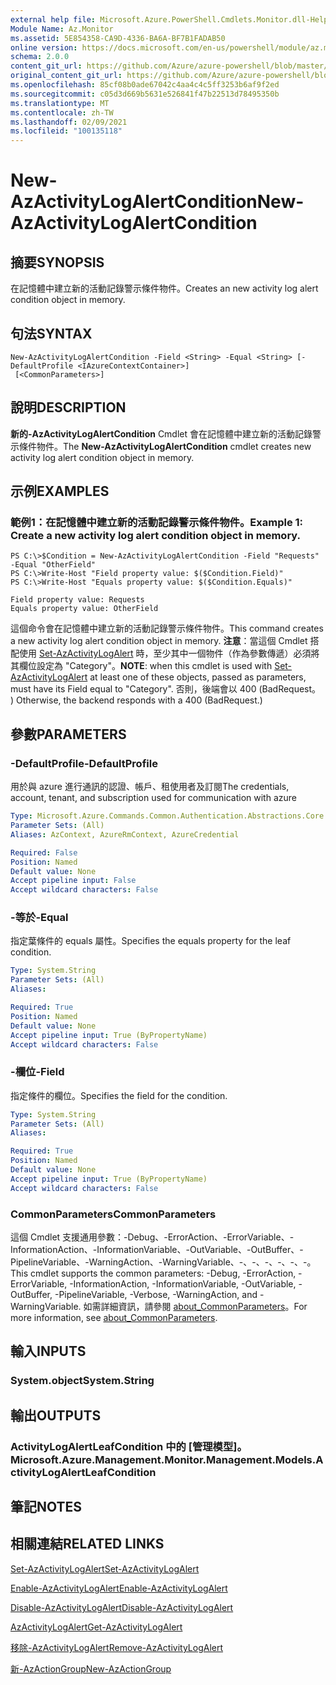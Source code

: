 ```yaml
---
external help file: Microsoft.Azure.PowerShell.Cmdlets.Monitor.dll-Help.xml
Module Name: Az.Monitor
ms.assetid: 5E854358-CA9D-4336-BA6A-BF7B1FADAB50
online version: https://docs.microsoft.com/en-us/powershell/module/az.monitor/new-azactivitylogalertcondition
schema: 2.0.0
content_git_url: https://github.com/Azure/azure-powershell/blob/master/src/Monitor/Monitor/help/New-AzActivityLogAlertCondition.md
original_content_git_url: https://github.com/Azure/azure-powershell/blob/master/src/Monitor/Monitor/help/New-AzActivityLogAlertCondition.md
ms.openlocfilehash: 85cf08b0ade67042c4aa4c4c5ff3253b6af9f2ed
ms.sourcegitcommit: c05d3d669b5631e526841f47b22513d78495350b
ms.translationtype: MT
ms.contentlocale: zh-TW
ms.lasthandoff: 02/09/2021
ms.locfileid: "100135118"
---
```

# <span data-ttu-id="0b63a-101">New-AzActivityLogAlertCondition</span><span class="sxs-lookup"><span data-stu-id="0b63a-101">New-AzActivityLogAlertCondition</span></span>

## <span data-ttu-id="0b63a-102">摘要</span><span class="sxs-lookup"><span data-stu-id="0b63a-102">SYNOPSIS</span></span>
<span data-ttu-id="0b63a-103">在記憶體中建立新的活動記錄警示條件物件。</span><span class="sxs-lookup"><span data-stu-id="0b63a-103">Creates an new activity log alert condition object in memory.</span></span>

## <span data-ttu-id="0b63a-104">句法</span><span class="sxs-lookup"><span data-stu-id="0b63a-104">SYNTAX</span></span>

```
New-AzActivityLogAlertCondition -Field <String> -Equal <String> [-DefaultProfile <IAzureContextContainer>]
 [<CommonParameters>]
```

## <span data-ttu-id="0b63a-105">說明</span><span class="sxs-lookup"><span data-stu-id="0b63a-105">DESCRIPTION</span></span>
<span data-ttu-id="0b63a-106">**新的-AzActivityLogAlertCondition** Cmdlet 會在記憶體中建立新的活動記錄警示條件物件。</span><span class="sxs-lookup"><span data-stu-id="0b63a-106">The **New-AzActivityLogAlertCondition** cmdlet creates new activity log alert condition object in memory.</span></span>

## <span data-ttu-id="0b63a-107">示例</span><span class="sxs-lookup"><span data-stu-id="0b63a-107">EXAMPLES</span></span>

### <span data-ttu-id="0b63a-108">範例1：在記憶體中建立新的活動記錄警示條件物件。</span><span class="sxs-lookup"><span data-stu-id="0b63a-108">Example 1: Create a new activity log alert condition object in memory.</span></span>
```
PS C:\>$Condition = New-AzActivityLogAlertCondition -Field "Requests" -Equal "OtherField"
PS C:\>Write-Host "Field property value: $($Condition.Field)"
PS C:\>Write-Host "Equals property value: $($Condition.Equals)"

Field property value: Requests
Equals property value: OtherField
```

<span data-ttu-id="0b63a-109">這個命令會在記憶體中建立新的活動記錄警示條件物件。</span><span class="sxs-lookup"><span data-stu-id="0b63a-109">This command creates a new activity log alert condition object in memory.</span></span>
<span data-ttu-id="0b63a-110">**注意**：當這個 Cmdlet 搭配使用 [Set-AzActivityLogAlert](https://docs.microsoft.com/en-us/powershell/module/az.monitor/set-azactivitylogalert) 時，至少其中一個物件（作為參數傳遞）必須將其欄位設定為 "Category"。</span><span class="sxs-lookup"><span data-stu-id="0b63a-110">**NOTE**: when this cmdlet is used with [Set-AzActivityLogAlert](https://docs.microsoft.com/en-us/powershell/module/az.monitor/set-azactivitylogalert) at least one of these objects, passed as parameters, must have its Field equal to "Category".</span></span> <span data-ttu-id="0b63a-111">否則，後端會以 400 (BadRequest。 ) </span><span class="sxs-lookup"><span data-stu-id="0b63a-111">Otherwise, the backend responds with a 400 (BadRequest.)</span></span>

## <span data-ttu-id="0b63a-112">參數</span><span class="sxs-lookup"><span data-stu-id="0b63a-112">PARAMETERS</span></span>

### <span data-ttu-id="0b63a-113">-DefaultProfile</span><span class="sxs-lookup"><span data-stu-id="0b63a-113">-DefaultProfile</span></span>
<span data-ttu-id="0b63a-114">用於與 azure 進行通訊的認證、帳戶、租使用者及訂閱</span><span class="sxs-lookup"><span data-stu-id="0b63a-114">The credentials, account, tenant, and subscription used for communication with azure</span></span>

```yaml
Type: Microsoft.Azure.Commands.Common.Authentication.Abstractions.Core.IAzureContextContainer
Parameter Sets: (All)
Aliases: AzContext, AzureRmContext, AzureCredential

Required: False
Position: Named
Default value: None
Accept pipeline input: False
Accept wildcard characters: False
```

### <span data-ttu-id="0b63a-115">-等於</span><span class="sxs-lookup"><span data-stu-id="0b63a-115">-Equal</span></span>
<span data-ttu-id="0b63a-116">指定葉條件的 equals 屬性。</span><span class="sxs-lookup"><span data-stu-id="0b63a-116">Specifies the equals property for the leaf condition.</span></span>

```yaml
Type: System.String
Parameter Sets: (All)
Aliases:

Required: True
Position: Named
Default value: None
Accept pipeline input: True (ByPropertyName)
Accept wildcard characters: False
```

### <span data-ttu-id="0b63a-117">-欄位</span><span class="sxs-lookup"><span data-stu-id="0b63a-117">-Field</span></span>
<span data-ttu-id="0b63a-118">指定條件的欄位。</span><span class="sxs-lookup"><span data-stu-id="0b63a-118">Specifies the field for the condition.</span></span>

```yaml
Type: System.String
Parameter Sets: (All)
Aliases:

Required: True
Position: Named
Default value: None
Accept pipeline input: True (ByPropertyName)
Accept wildcard characters: False
```

### <span data-ttu-id="0b63a-119">CommonParameters</span><span class="sxs-lookup"><span data-stu-id="0b63a-119">CommonParameters</span></span>
<span data-ttu-id="0b63a-120">這個 Cmdlet 支援通用參數：-Debug、-ErrorAction、-ErrorVariable、-InformationAction、-InformationVariable、-OutVariable、-OutBuffer、-PipelineVariable、-WarningAction、-WarningVariable、-、-、-、-、-、-。</span><span class="sxs-lookup"><span data-stu-id="0b63a-120">This cmdlet supports the common parameters: -Debug, -ErrorAction, -ErrorVariable, -InformationAction, -InformationVariable, -OutVariable, -OutBuffer, -PipelineVariable, -Verbose, -WarningAction, and -WarningVariable.</span></span> <span data-ttu-id="0b63a-121">如需詳細資訊，請參閱 [about_CommonParameters](http://go.microsoft.com/fwlink/?LinkID=113216)。</span><span class="sxs-lookup"><span data-stu-id="0b63a-121">For more information, see [about_CommonParameters](http://go.microsoft.com/fwlink/?LinkID=113216).</span></span>

## <span data-ttu-id="0b63a-122">輸入</span><span class="sxs-lookup"><span data-stu-id="0b63a-122">INPUTS</span></span>

### <span data-ttu-id="0b63a-123">System.object</span><span class="sxs-lookup"><span data-stu-id="0b63a-123">System.String</span></span>

## <span data-ttu-id="0b63a-124">輸出</span><span class="sxs-lookup"><span data-stu-id="0b63a-124">OUTPUTS</span></span>

### <span data-ttu-id="0b63a-125">ActivityLogAlertLeafCondition 中的 [管理模型]。</span><span class="sxs-lookup"><span data-stu-id="0b63a-125">Microsoft.Azure.Management.Monitor.Management.Models.ActivityLogAlertLeafCondition</span></span>

## <span data-ttu-id="0b63a-126">筆記</span><span class="sxs-lookup"><span data-stu-id="0b63a-126">NOTES</span></span>

## <span data-ttu-id="0b63a-127">相關連結</span><span class="sxs-lookup"><span data-stu-id="0b63a-127">RELATED LINKS</span></span>

[<span data-ttu-id="0b63a-128">Set-AzActivityLogAlert</span><span class="sxs-lookup"><span data-stu-id="0b63a-128">Set-AzActivityLogAlert</span></span>](./Set-AzActivityLogAlert.md)

[<span data-ttu-id="0b63a-129">Enable-AzActivityLogAlert</span><span class="sxs-lookup"><span data-stu-id="0b63a-129">Enable-AzActivityLogAlert</span></span>](./Enable-AzActivityLogAlert.md)

[<span data-ttu-id="0b63a-130">Disable-AzActivityLogAlert</span><span class="sxs-lookup"><span data-stu-id="0b63a-130">Disable-AzActivityLogAlert</span></span>](./Disable-AzActivityLogAlert.md)

[<span data-ttu-id="0b63a-131">AzActivityLogAlert</span><span class="sxs-lookup"><span data-stu-id="0b63a-131">Get-AzActivityLogAlert</span></span>](./Get-AzActivityLogAlert.md)

[<span data-ttu-id="0b63a-132">移除-AzActivityLogAlert</span><span class="sxs-lookup"><span data-stu-id="0b63a-132">Remove-AzActivityLogAlert</span></span>](./Remove-AzActivityLogAlert.md)

[<span data-ttu-id="0b63a-133">新-AzActionGroup</span><span class="sxs-lookup"><span data-stu-id="0b63a-133">New-AzActionGroup</span></span>](./Get-AzActionGroup.md)
